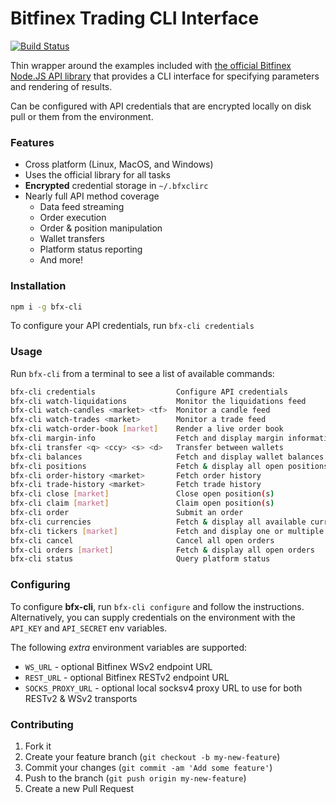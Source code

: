 # Bitfinex Trading CLI Interface

[![Build Status](https://travis-ci.org/f3rno/bfx-cli.svg?branch=master)](https://travis-ci.org/f3rno/bfx-cli)

Thin wrapper around the examples included with [the official Bitfinex Node.JS API library](https://bitfinexcom/bitfinex-api-node) that provides a CLI interface for specifying parameters and rendering of results.

Can be configured with API credentials that are encrypted locally on disk pull or them from the environment.

### Features

* Cross platform (Linux, MacOS, and Windows)
* Uses the official library for all tasks
* **Encrypted** credential storage in `~/.bfxclirc`
* Nearly full API method coverage
  * Data feed streaming
  * Order execution
  * Order & position manipulation
  * Wallet transfers
  * Platform status reporting
  * And more!

### Installation

```bash
npm i -g bfx-cli
```

To configure your API credentials, run `bfx-cli credentials`

### Usage

Run `bfx-cli` from a terminal to see a list of available commands:

```bash
bfx-cli credentials                  Configure API credentials
bfx-cli watch-liquidations           Monitor the liquidations feed
bfx-cli watch-candles <market> <tf>  Monitor a candle feed
bfx-cli watch-trades <market>        Monitor a trade feed
bfx-cli watch-order-book [market]    Render a live order book
bfx-cli margin-info                  Fetch and display margin information
bfx-cli transfer <q> <ccy> <s> <d>   Transfer between wallets
bfx-cli balances                     Fetch and display wallet balances
bfx-cli positions                    Fetch & display all open positions
bfx-cli order-history <market>       Fetch order history
bfx-cli trade-history <market>       Fetch trade history
bfx-cli close [market]               Close open position(s)
bfx-cli claim [market]               Claim open position(s)
bfx-cli order                        Submit an order
bfx-cli currencies                   Fetch & display all available currencies
bfx-cli tickers [market]             Fetch and display one or multiple tickers
bfx-cli cancel                       Cancel all open orders
bfx-cli orders [market]              Fetch & display all open orders
bfx-cli status                       Query platform status
```

### Configuring

To configure **bfx-cli**, run `bfx-cli configure` and follow the instructions. Alternatively, you can supply credentials on the environment with the `API_KEY` and `API_SECRET` env variables.

The following *extra* environment variables are supported:

* `WS_URL` - optional Bitfinex WSv2 endpoint URL
* `REST_URL` - optional Bitfinex RESTv2 endpoint URL
* `SOCKS_PROXY_URL` - optional local socksv4 proxy URL to use for both RESTv2 & WSv2 transports

### Contributing

1. Fork it
2. Create your feature branch (`git checkout -b my-new-feature`)
3. Commit your changes (`git commit -am 'Add some feature'`)
4. Push to the branch (`git push origin my-new-feature`)
5. Create a new Pull Request
